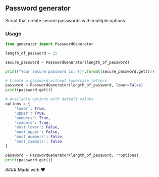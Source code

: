## Password generator

Script that create secure passwords with multiple options

### Usage

```python
from generator import PasswordGenerator

length_of_password = 25

secure_password = PasswordGenerator(length_of_password)

print("Your secure password is: {}".format(secure_password.get()))

# Create a password without lowercase letters
password = PasswordGenerator(length_of_password, lower=False)
print(password.get())

# Available options with default values
options = {
    'lower': True,
    'upper': True,
    'numbers': True,
    'symbols': True,
    'must_lower': False,
    'must_upper': False,
    'must_numbers': False,
    'must_symbols': False
}

password = PasswordGenerator(length_of_password, **options)
print(password.get())
```

#### Made with ❤️
